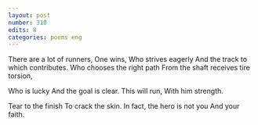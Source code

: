```yaml
---
layout: post
number: 310
edits: 8
categories: poems eng
---
```


There are a lot of runners,
One wins,
Who strives eagerly 
And the track to which contributes.
Who chooses the right path
From the shaft receives tire torsion,

Who is lucky
And the goal is clear.
This will run,
With him strength.

Tear to the finish
To crack the skin.
In fact, the hero is not you
And your faith.
